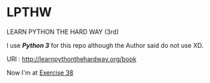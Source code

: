 LPTHW
=====

LEARN PYTHON THE HARD WAY (3rd)

I use **_Python 3_** for this repo although the Author said do not use XD.

URl : http://learnpythonthehardway.org/book

Now I'm at [Exercise 38](http://learnpythonthehardway.org/book/ex38.html)
